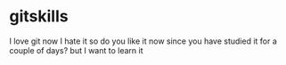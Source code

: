 # gitskills

I love git
now I hate it
so do you like it now since you have studied it for a couple of days?
but I want to learn it
